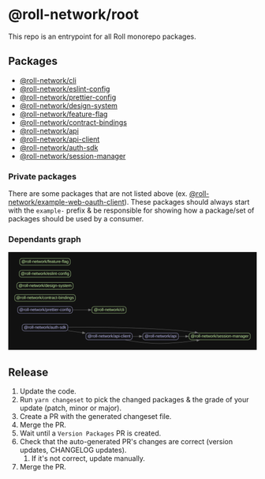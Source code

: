 # @roll-network/root

This repo is an entrypoint for all Roll monorepo packages.

## Packages

- [@roll-network/cli](./packages/cli)
- [@roll-network/eslint-config](./packages/eslint-config)
- [@roll-network/prettier-config](./packages/prettier-config)
- [@roll-network/design-system](./packages/design-system)
- [@roll-network/feature-flag](./packages/feature-flag)
- [@roll-network/contract-bindings](./packages/contract-bindings)
- [@roll-network/api](./packages/api)
- [@roll-network/api-client](./packages/api-client)
- [@roll-network/auth-sdk](./packages/auth-sdk)
- [@roll-network/session-manager](./packages/session-manager)

### Private packages

There are some packages that are not listed above (ex. [@roll-network/example-web-oauth-client](./examples/example-web-oauth-client)). These packages should always start with the `example-` prefix & be responsible for showing how a package/set of packages should be used by a consumer.

### Dependants graph

<div align="center">
<img src="./dependantsgraph.svg">
</div>


## Release

1. Update the code.
2. Run `yarn changeset` to pick the changed packages & the grade of your update (patch, minor or major).
3. Create a PR with the generated changeset file.
4. Merge the PR.
5. Wait until a `Version Packages` PR is created.
6. Check that the auto-generated PR's changes are correct (version updates, CHANGELOG updates).
   1. If it's not correct, update manually.
7. Merge the PR.
